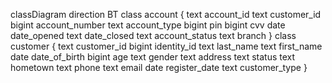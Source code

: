 classDiagram
direction BT
class account {
   text account_id
   text customer_id
   bigint account_number
   text account_type
   bigint pin
   bigint cvv
   date date_opened
   text date_closed
   text account_status
   text branch
}
class customer {
   text customer_id
   bigint identity_id
   text last_name
   text first_name
   date date_of_birth
   bigint age
   text gender
   text address
   text status
   text hometown
   text phone
   text email
   date register_date
   text customer_type
}


